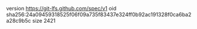 version https://git-lfs.github.com/spec/v1
oid sha256:24a09459318525f06f09a735f83437e324ff0b92ac191328f0ca6ba2a28c9b5c
size 2421
